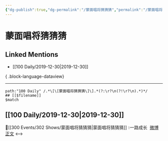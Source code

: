 ```yaml
---
{"dg-publish":true,"dg-permalink":"/蒙面唱将猜猜猜","permalink":"/蒙面唱将猜猜猜/","created":"2023-04-01T21:45:00.000+08:00","updated":"2023-08-24T19:13:03.590+08:00"}
---
```


# 蒙面唱将猜猜猜

## Linked Mentions
- [[100 Daily/2019-12-30\|2019-12-30]]

{ .block-language-dataview}

---

```expander
path:"100 Daily" /.*\[\[蒙面唱将猜猜猜\]\].*(?:\r?\n(?!\r?\n).*)*/
## [[$filename]]
$match
```
## [[100 Daily/2019-12-30\|2019-12-30]]
🌠[[300 Events/302 Shows/蒙面唱将猜猜猜\|蒙面唱将猜猜猜]]
💧一路成长  [微博正文](https://m.weibo.cn/6466290670/4455233201323619)
<-->